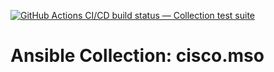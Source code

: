 [![GitHub Actions CI/CD build status — Collection test suite](https://github.com/coll-test/cisco.mso/workflows/Collection%20test%20suite/badge.svg?branch=master)](https://github.com/coll-test/cisco.mso/actions?query=workflow%3A%22Collection%20test%20suite%22)

Ansible Collection: cisco.mso
=================================================